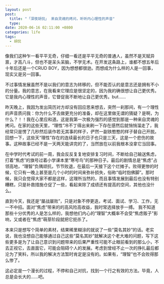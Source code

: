 ```yaml
---
layout: post
post: 
  title: "「深夜胡侃」 来自灵魂的烤问，听听内心理性的声音"
  type: 
date: 2020-06-16 02:11:00 +0800
categories: life
tags: 
  - 胡侃
---
```


像我们这种乍一看平平无奇，仔细一看还是平平无奇的普通人，虽然不是天赋异禀，才高八斗，但也不是呆头呆脑，不学无术。在开发这条路上，谁都不想五年后十年后还是一个CRUD BOY，因为想想都很逊。而想成为什么样的人是一回事，现实又是另一回事。

不过事情发展虽然不是以我们的意志为转移的，但不能否认的是意志还是拥有不小的分量。我的意志，在我看来它理应是很坚定的，因为我的确很想让自己更优秀。它是我内心理性的声音，它督促我不断地让自己更优秀。but……

昨天晚上，我因为发出简历对方却没有回应思来想去，突然一刹那间，有一个理性的声音质问我：你为什么不去做更充分的准备，却在这里做无谓的猜疑？是啊，为什么？！！我在心里应和道。这是我第一次极为强烈的感觉到那是一种来自灵魂的拷问。在家的这些天里，“理性”冷不丁得出来刷一下存在感然后就悄悄溜走了，我经常只是愣了几秒然后装作若无其事的样子，俨然一副铁憨憨的样子替自己开脱。回想一下，这些天“理性”存在的连续最长的日子也只是三天，这是一个悲伤的故事。这种故事已经不是一天两天能讲完的了，当然放在以前我根本没拿它当回事。

在中学时代考试的前一周，我会反反复复地安排复习时间，不断给自己输送焦虑，打着“焦虑”的旗号过着小学课本里“寒号鸟”的那种日子。最后的剧情总是“焦虑”占领高地，“理智”负隅顽抗，节节败退，在最后一天接下这个烂摊子。败得更惨的时候，它只有一晚上甚至是几个小时的时间来弥补损失，俗称“临时抱佛脚”。那时候，我只会觉得大家不都是这样，这理所当然的，而且事情发展到最后也没有特别糟糕，只是补救措施仓促了一些，看起来除了成绩还有提高的空间，其他也没什么。

直到今天，我还是“屡战屡败”，只是对象不停更迭，考试、面试、学习、工作，无一不中招。面对“焦虑”带来的的高风险高收益，我时常选择放手一搏。
我不知道那些十分优秀的人是怎么样的，我想他们内心的“理智”大概率不会受“焦虑贩子”影响，又或者在“焦虑”萌芽阶段就把它扼杀了。

本来只是想写个简单的素材，结果稀里糊涂的就说了一些“莫名其妙”的话。老实说，我也没想自己能够通过自己这些“莫名其妙”就解决这个老大难的问题，写下这些更多是为了让自己意识到问题带来的后果严重性可能不止眼前看到的那么小，不去正视它，去直面它，可能会阻碍个人的发展。考虑到曾经不止一次的挣扎最后都沦为了笑料，所以我的解决方法暂时肯定是没有的。如果有，“理智”也不会败得那么惨了。

这必定是一个漫长的过程，不停和自己对抗，找到一个行之有效的方法。毕竟，人总是会长大的……吧。